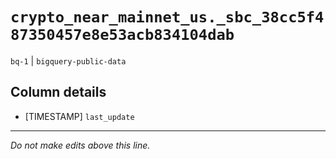 # `crypto_near_mainnet_us._sbc_38cc5f487350457e8e53acb834104dab`
`bq-1` | `bigquery-public-data`

## Column details
* [TIMESTAMP] `last_update`

-------------------------------------------------------------------------------
*Do not make edits above this line.*
